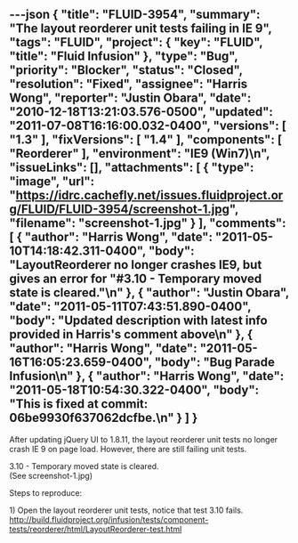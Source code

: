 ---json
{
  "title": "FLUID-3954",
  "summary": "The layout reorderer unit tests failing in IE 9",
  "tags": "FLUID",
  "project": {
    "key": "FLUID",
    "title": "Fluid Infusion"
  },
  "type": "Bug",
  "priority": "Blocker",
  "status": "Closed",
  "resolution": "Fixed",
  "assignee": "Harris Wong",
  "reporter": "Justin Obara",
  "date": "2010-12-18T13:21:03.576-0500",
  "updated": "2011-07-08T16:16:00.032-0400",
  "versions": [
    "1.3"
  ],
  "fixVersions": [
    "1.4"
  ],
  "components": [
    "Reorderer"
  ],
  "environment": "IE9 (Win7)\n",
  "issueLinks": [],
  "attachments": [
    {
      "type": "image",
      "url": "https://idrc.cachefly.net/issues.fluidproject.org/FLUID/FLUID-3954/screenshot-1.jpg",
      "filename": "screenshot-1.jpg"
    }
  ],
  "comments": [
    {
      "author": "Harris Wong",
      "date": "2011-05-10T14:18:42.311-0400",
      "body": "LayoutReorderer no longer crashes IE9, but gives an error for \"#3.10 - Temporary moved state is cleared.\"\n"
    },
    {
      "author": "Justin Obara",
      "date": "2011-05-11T07:43:51.890-0400",
      "body": "Updated description with latest info provided in Harris's comment above\n"
    },
    {
      "author": "Harris Wong",
      "date": "2011-05-16T16:05:23.659-0400",
      "body": "Bug Parade Infusion\n"
    },
    {
      "author": "Harris Wong",
      "date": "2011-05-18T10:54:30.322-0400",
      "body": "This is fixed at commit: 06be9930f637062dcfbe.\n"
    }
  ]
}
---
After updating jQuery UI to 1.8.11, the layout reorderer unit tests no longer crash IE 9 on page load. However, there are still failing unit tests.

3.10 - Temporary moved state is cleared.\
(See screenshot-1.jpg)

Steps to reproduce:

1\) Open the layout reorderer unit tests, notice that test 3.10 fails.\
<http://build.fluidproject.org/infusion/tests/component-tests/reorderer/html/LayoutReorderer-test.html>

        